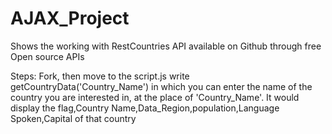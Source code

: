 # AJAX_Project
Shows the working with RestCountries API available on Github through free Open source APIs

Steps:
Fork, then move to the script.js
write getCountryData('Country_Name') in which you can enter the name of the country you are interested in, at the place of 'Country_Name'. 
It would display the flag,Country Name,Data_Region,population,Language Spoken,Capital of that country
